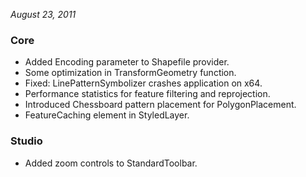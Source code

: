 *August 23, 2011*

### Core ###

- Added Encoding parameter to Shapefile provider.
- Some optimization in TransformGeometry function.
- Fixed: LinePatternSymbolizer crashes application on x64.
- Performance statistics for feature filtering and reprojection.
- Introduced Chessboard pattern placement for PolygonPlacement.
- FeatureCaching element in StyledLayer.

### Studio ###

- Added zoom controls to StandardToolbar.


